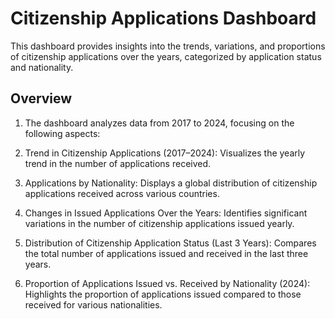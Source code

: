 # Citizenship Applications Dashboard
This dashboard provides insights into the trends, variations, and proportions of citizenship applications over the years, categorized by application status and nationality.

## Overview
1. The dashboard analyzes data from 2017 to 2024, focusing on the following aspects:

2. Trend in Citizenship Applications (2017–2024):
Visualizes the yearly trend in the number of applications received.

3. Applications by Nationality:
Displays a global distribution of citizenship applications received across various countries.

4. Changes in Issued Applications Over the Years:
Identifies significant variations in the number of citizenship applications issued yearly.

5. Distribution of Citizenship Application Status (Last 3 Years):
Compares the total number of applications issued and received in the last three years.

6. Proportion of Applications Issued vs. Received by Nationality (2024):
Highlights the proportion of applications issued compared to those received for various nationalities.

